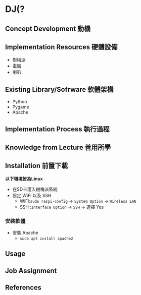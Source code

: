 # DJ(?
## Concept Development 動機

## Implementation Resources 硬體設備
- 樹梅派
- 電腦
- 喇叭

## Existing Library/Sofrware 軟體架構
- Python
- Pygame
- Apache

## Implementation Process 執行過程

## Knowledge from Lecture 善用所學

## Installation 前置下載
**以下環境皆為Linux**
- 在SD卡灌入樹梅派系統
- 設定 WiFi 以及 SSH
  - WiFi:`sudo raspi-config` -> `System Option` -> `Wireless LAN`
  - SSH :`Interface Option` -> `SSH` -> 選擇 Yes

 ### 安裝軟體
- 安裝 Apache
  - `sudo apt install apache2`

## Usage

## Job Assignment

## References

